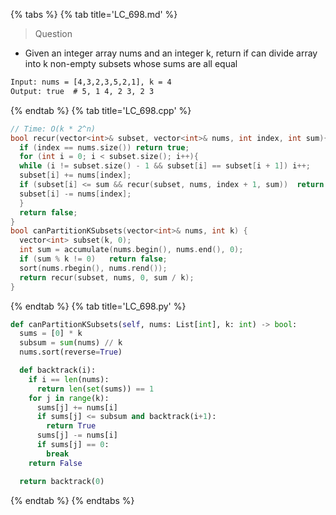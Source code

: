 {% tabs %}
{% tab title='LC_698.md' %}

> Question

* Given an integer array nums and an integer k, return if can divide array into k non-empty subsets whose sums are all equal

```txt
Input: nums = [4,3,2,3,5,2,1], k = 4
Output: true  # 5, 1 4, 2 3, 2 3
```

{% endtab %}
{% tab title='LC_698.cpp' %}

```cpp
// Time: O(k * 2^n)
bool recur(vector<int>& subset, vector<int>& nums, int index, int sum){
  if (index == nums.size()) return true;
  for (int i = 0; i < subset.size(); i++){
  while (i != subset.size() - 1 && subset[i] == subset[i + 1]) i++;
  subset[i] += nums[index];
  if (subset[i] <= sum && recur(subset, nums, index + 1, sum))  return true;
  subset[i] -= nums[index];
  }
  return false;
}
bool canPartitionKSubsets(vector<int>& nums, int k) {
  vector<int> subset(k, 0);
  int sum = accumulate(nums.begin(), nums.end(), 0);
  if (sum % k != 0)   return false;
  sort(nums.rbegin(), nums.rend());
  return recur(subset, nums, 0, sum / k);
}
```

{% endtab %}
{% tab title='LC_698.py' %}

```py
def canPartitionKSubsets(self, nums: List[int], k: int) -> bool:
  sums = [0] * k
  subsum = sum(nums) // k
  nums.sort(reverse=True)

  def backtrack(i):
    if i == len(nums):
      return len(set(sums)) == 1
    for j in range(k):
      sums[j] += nums[i]
      if sums[j] <= subsum and backtrack(i+1):
        return True
      sums[j] -= nums[i]
      if sums[j] == 0:
        break
    return False

  return backtrack(0)
```

{% endtab %}
{% endtabs %}
